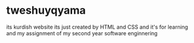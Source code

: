 # tweshuyqyama
its kurdish website its just created by HTML and CSS and it's for learning and my assignment of my second year software enginnering
